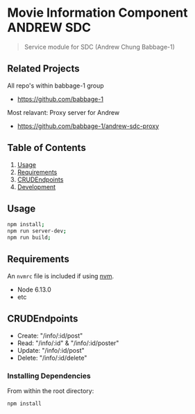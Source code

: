# Movie Information Component ANDREW SDC

> Service module for SDC (Andrew Chung Babbage-1)

## Related Projects
All repo's within babbage-1 group
  - https://github.com/babbage-1

Most relavant: Proxy server for Andrew
  - https://github.com/babbage-1/andrew-sdc-proxy

## Table of Contents

1. [Usage](#usage)
1. [Requirements](#requirements)
1. [CRUDEndpoints](#CRUDEndpoints)
1. [Development](#development)

## Usage

```sh
npm install;
npm run server-dev;
npm run build;
```

## Requirements

An `nvmrc` file is included if using [nvm](https://github.com/creationix/nvm).

- Node 6.13.0
- etc

## CRUDEndpoints
  - Create: "/info/:id/post"
  - Read: "/info/:id" & "/info/:id/poster"
  - Update: "/info/:id/post"
  - Delete: "/info/:id/delete"

### Installing Dependencies

From within the root directory:

```sh
npm install
```

